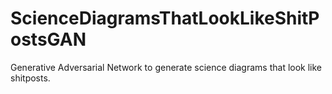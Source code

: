 # ScienceDiagramsThatLookLikeShitPostsGAN
Generative Adversarial Network to generate science diagrams that look like shitposts.
